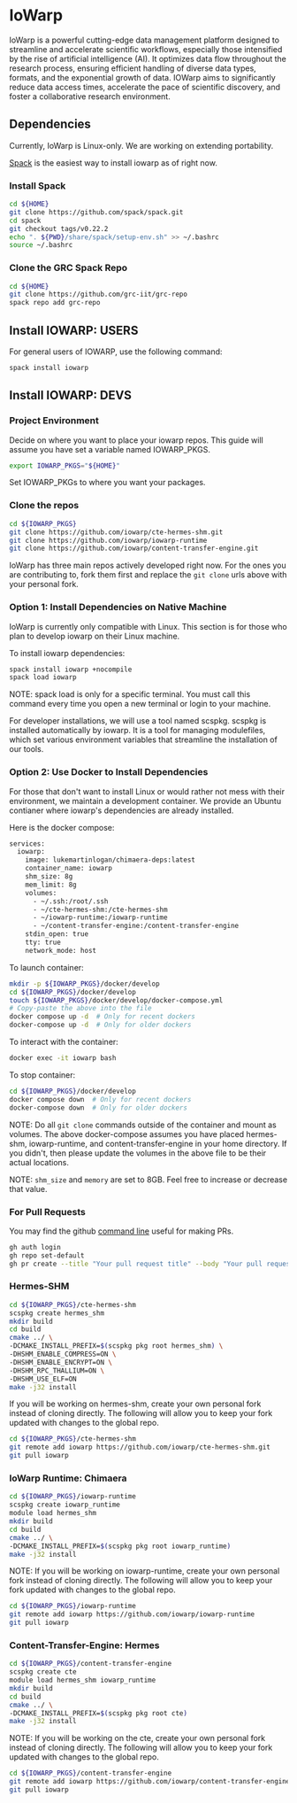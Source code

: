 # IoWarp

IoWarp is a powerful cutting-edge data management platform designed to streamline and accelerate scientific workflows, especially those intensified by the rise of artificial intelligence (AI). It optimizes data flow throughout the research process, ensuring efficient handling of diverse data types, formats, and the exponential growth of data. IOWarp aims to significantly reduce data access times, accelerate the pace of scientific discovery, and foster a collaborative research environment.

## Dependencies

Currently, IoWarp is Linux-only. We are working on extending portability.

[Spack](https://spack.io/) is the easiest way to install iowarp as of right now.

### Install Spack
```bash
cd ${HOME}
git clone https://github.com/spack/spack.git
cd spack
git checkout tags/v0.22.2
echo ". ${PWD}/share/spack/setup-env.sh" >> ~/.bashrc
source ~/.bashrc
```

### Clone the GRC Spack Repo
```bash
cd ${HOME}
git clone https://github.com/grc-iit/grc-repo
spack repo add grc-repo
```

## Install IOWARP: USERS
For general users of IOWARP, use the following command:
```bash
spack install iowarp
```

## Install IOWARP: DEVS

### Project Environment
Decide on where you want to place your iowarp repos.
This guide will assume you have set a variable named IOWARP_PKGS.
```bash
export IOWARP_PKGS="${HOME}"
```

Set IOWARP_PKGs to where you want your packages.

### Clone the repos
```bash
cd ${IOWARP_PKGS}
git clone https://github.com/iowarp/cte-hermes-shm.git
git clone https://github.com/iowarp/iowarp-runtime
git clone https://github.com/iowarp/content-transfer-engine.git
```

IoWarp has three main repos actively developed right now. For 
the ones you are contributing to, fork them first and replace
the ``git clone`` urls above with your personal fork.

### Option 1: Install Dependencies on Native Machine
IoWarp is currently only compatible with Linux. This
section is for those who plan to develop iowarp on
their Linux machine.

To install iowarp dependencies:
```bash
spack install iowarp +nocompile
spack load iowarp
```
NOTE: spack load is only for a specific terminal. You
must call this command every time you open a new terminal
or login to your machine.

For developer installations, we will use a tool named scspkg.
scspkg is installed automatically by iowarp. It is a tool for
managing modulefiles, which set various environment variables
that streamline the installation of our tools.

### Option 2: Use Docker to Install Dependencies

For those that don't want to install Linux or would rather not
mess with their environment, we maintain a development container.
We provide an Ubuntu contianer where iowarp's dependencies are
already installed. 

Here is the docker compose:
```dockerfile
services:
  iowarp:
    image: lukemartinlogan/chimaera-deps:latest
    container_name: iowarp  
    shm_size: 8g
    mem_limit: 8g
    volumes:
      - ~/.ssh:/root/.ssh
      - ~/cte-hermes-shm:/cte-hermes-shm
      - ~/iowarp-runtime:/iowarp-runtime
      - ~/content-transfer-engine:/content-transfer-engine
    stdin_open: true
    tty: true
    network_mode: host
```

To launch container:
```bash
mkdir -p ${IOWARP_PKGS}/docker/develop
cd ${IOWARP_PKGS}/docker/develop
touch ${IOWARP_PKGS}/docker/develop/docker-compose.yml
# Copy-paste the above into the file
docker compose up -d  # Only for recent dockers
docker-compose up -d  # Only for older dockers
```

To interact with the container:
```bash
docker exec -it iowarp bash
```

To stop container:
```bash
cd ${IOWARP_PKGS}/docker/develop
docker compose down  # Only for recent dockers
docker-compose down  # Only for older dockers
```

NOTE: Do all ``git clone`` commands outside of the container and mount as volumes.
The above docker-compose assumes you have placed hermes-shm, iowarp-runtime, and
content-transfer-engine in your home directory. If you didn't, then please update
the volumes in the above file to be their actual locations.

NOTE: ``shm_size`` and ``memory`` are set to 8GB. Feel free to increase or decrease
that value.

### For Pull Requests
You may find the github [command line](https://cli.github.com/) useful for making PRs.
```bash
gh auth login
gh repo set-default
gh pr create --title "Your pull request title" --body "Your pull request description"
```

### Hermes-SHM
```bash
cd ${IOWARP_PKGS}/cte-hermes-shm
scspkg create hermes_shm
mkdir build
cd build
cmake ../ \
-DCMAKE_INSTALL_PREFIX=$(scspkg pkg root hermes_shm) \
-DHSHM_ENABLE_COMPRESS=ON \
-DHSHM_ENABLE_ENCRYPT=ON \
-DHSHM_RPC_THALLIUM=ON \
-DHSHM_USE_ELF=ON
make -j32 install
```

If you will be working on hermes-shm, create your own personal 
fork instead of cloning directly. The following will allow
you to keep your fork updated with changes to the global repo.
```bash
cd ${IOWARP_PKGS}/cte-hermes-shm
git remote add iowarp https://github.com/iowarp/cte-hermes-shm.git
git pull iowarp
```

### IoWarp Runtime: Chimaera
```bash
cd ${IOWARP_PKGS}/iowarp-runtime
scspkg create iowarp_runtime
module load hermes_shm
mkdir build
cd build
cmake ../ \
-DCMAKE_INSTALL_PREFIX=$(scspkg pkg root iowarp_runtime)
make -j32 install
```

NOTE: If you will be working on iowarp-runtime, create your own personal 
fork instead of cloning directly. The following will allow
you to keep your fork updated with changes to the global repo.
```bash
cd ${IOWARP_PKGS}/iowarp-runtime
git remote add iowarp https://github.com/iowarp/iowarp-runtime
git pull iowarp
```

### Content-Transfer-Engine: Hermes
```bash
cd ${IOWARP_PKGS}/content-transfer-engine
scspkg create cte
module load hermes_shm iowarp_runtime
mkdir build
cd build
cmake ../ \
-DCMAKE_INSTALL_PREFIX=$(scspkg pkg root cte)
make -j32 install
```

NOTE: If you will be working on the cte, create your own personal
fork instead of cloning directly. The following will allow
you to keep your fork updated with changes to the global repo.
```bash
cd ${IOWARP_PKGS}/content-transfer-engine
git remote add iowarp https://github.com/iowarp/content-transfer-engine.git
git pull iowarp
```
